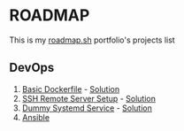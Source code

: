 # ROADMAP
This is my [roadmap.sh](https://roadmap.sh/) portfolio's projects list 

## DevOps
1. [Basic Dockerfile](https://roadmap.sh/projects/basic-dockerfile) - [Solution](https://github.com/Aramxxx8691/RoadMap/tree/master/Basic_Dockerfile)
2. [SSH Remote Server Setup](https://roadmap.sh/projects/ssh-remote-server-setup) - [Solution](https://github.com/Aramxxx8691/RoadMap/tree/master/SSH_Remote_Server_Setup)
3. [Dummy Systemd Service](https://roadmap.sh/projects/dummy-systemd-service) - [Solution](https://github.com/Aramxxx8691/RoadMap/tree/master/Dummy_Systemd_Service)
4. [Ansible](https://www.youtube.com/playlist?list=PLg5SS_4L6LYufspdPupdynbMQTBnZd31N)